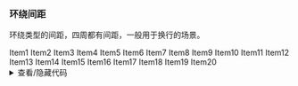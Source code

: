 ### 环绕间距

环绕类型的间距，四周都有间距，一般用于换行的场景。

<div class="cell-demo vp-raw">
  <yc-space wrap>
    <yc-button type="primary">Item1</yc-button>
    <yc-button type="primary">Item2</yc-button>
    <yc-button type="primary">Item3</yc-button>
    <yc-button type="primary">Item4</yc-button>
    <yc-button type="primary">Item5</yc-button>
    <yc-button type="primary">Item6</yc-button>
    <yc-button type="primary">Item7</yc-button>
    <yc-button type="primary">Item8</yc-button>
    <yc-button type="primary">Item9</yc-button>
    <yc-button type="primary">Item10</yc-button>
    <yc-button type="primary">Item11</yc-button>
    <yc-button type="primary">Item12</yc-button>
    <yc-button type="primary">Item13</yc-button>
    <yc-button type="primary">Item14</yc-button>
    <yc-button type="primary">Item15</yc-button>
    <yc-button type="primary">Item16</yc-button>
    <yc-button type="primary">Item17</yc-button>
    <yc-button type="primary">Item18</yc-button>
    <yc-button type="primary">Item19</yc-button>
    <yc-button type="primary">Item20</yc-button>
  </yc-space>
</div>

<details>
<summary>查看/隐藏代码</summary>

```vue
<template>
  <yc-space wrap>
    <yc-button type="primary">Item1</yc-button>
    <yc-button type="primary">Item2</yc-button>
    <yc-button type="primary">Item3</yc-button>
    <yc-button type="primary">Item4</yc-button>
    <yc-button type="primary">Item5</yc-button>
    <yc-button type="primary">Item6</yc-button>
    <yc-button type="primary">Item7</yc-button>
    <yc-button type="primary">Item8</yc-button>
    <yc-button type="primary">Item9</yc-button>
    <yc-button type="primary">Item10</yc-button>
    <yc-button type="primary">Item11</yc-button>
    <yc-button type="primary">Item12</yc-button>
    <yc-button type="primary">Item13</yc-button>
    <yc-button type="primary">Item14</yc-button>
    <yc-button type="primary">Item15</yc-button>
    <yc-button type="primary">Item16</yc-button>
    <yc-button type="primary">Item17</yc-button>
    <yc-button type="primary">Item18</yc-button>
    <yc-button type="primary">Item19</yc-button>
    <yc-button type="primary">Item20</yc-button>
  </yc-space>
</template>
```

</details>
